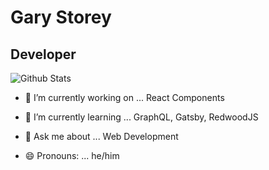 
# Gary Storey

## Developer

![Github Stats](https://github-readme-stats.vercel.app/api?username=garystorey&show_icons=true&hide_border=true&count_private=true&theme=dark)

- 🔭 I’m currently working on ... React Components

- 🌱 I’m currently learning ... GraphQL, Gatsby, RedwoodJS

- 💬 Ask me about ... Web Development

- 😄 Pronouns: ...  he/him
